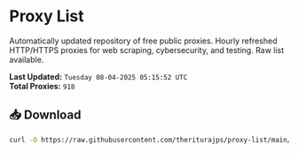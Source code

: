 # Proxy List

Automatically updated repository of free public proxies. Hourly refreshed HTTP/HTTPS proxies for web scraping, cybersecurity, and testing. Raw list available.

**Last Updated:** `Tuesday 08-04-2025 05:15:52 UTC`  
**Total Proxies:** `918`

## 📥 Download
```bash
curl -O https://raw.githubusercontent.com/theriturajps/proxy-list/main/proxies.txt
